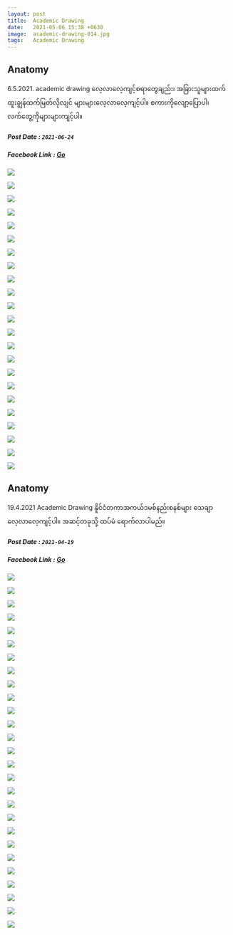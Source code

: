 ```yaml
---
layout: post
title:  Academic Drawing
date:   2021-05-06 15:38 +0630
image:  academic-drawing-014.jpg
tags:   Academic Drawing
---
```

## Anatomy
6.5.2021. academic drawing
လေ့လာလေ့ကျင့်စရာတွေချည်း၊ အခြားသူများထက် ထူးချွန်ထက်မြတ်လိုလျင် များများလေ့လာလေ့ကျင့်ပါ။ စကားကိုလျော့ပြောပါ၊ လက်တွေ့ကိုများများကျင့်ပါ။
##### Post Date : `2021-06-24`
##### Facebook Link : [Go](https://www.facebook.com/groups/243207936740930/permalink/389676712094051/)

![]({{site.baseurl}}/img/academic-drawing-001/001.jpg)

![]({{site.baseurl}}/img/academic-drawing-001/002.jpg)

![]({{site.baseurl}}/img/academic-drawing-001/003.jpg)

![]({{site.baseurl}}/img/academic-drawing-001/004.jpg)

![]({{site.baseurl}}/img/academic-drawing-001/005.jpg)

![]({{site.baseurl}}/img/academic-drawing-001/006.jpg)

![]({{site.baseurl}}/img/academic-drawing-001/007.jpg)

![]({{site.baseurl}}/img/academic-drawing-001/008.jpg)

![]({{site.baseurl}}/img/academic-drawing-001/009.jpg)

![]({{site.baseurl}}/img/academic-drawing-001/010.jpg)

![]({{site.baseurl}}/img/academic-drawing-001/011.jpg)

![]({{site.baseurl}}/img/academic-drawing-001/012.jpg)

![]({{site.baseurl}}/img/academic-drawing-001/013.jpg)

![]({{site.baseurl}}/img/academic-drawing-001/014.jpg)

![]({{site.baseurl}}/img/academic-drawing-001/015.jpg)

![]({{site.baseurl}}/img/academic-drawing-001/016.jpg)

![]({{site.baseurl}}/img/academic-drawing-001/017.jpg)

![]({{site.baseurl}}/img/academic-drawing-001/018.jpg)

![]({{site.baseurl}}/img/academic-drawing-001/019.jpg)

![]({{site.baseurl}}/img/academic-drawing-001/020.jpg)

![]({{site.baseurl}}/img/academic-drawing-001/021.jpg)

![]({{site.baseurl}}/img/academic-drawing-001/022.jpg)

![]({{site.baseurl}}/img/academic-drawing-001/023.jpg)


## Anatomy
19.4.2021 Academic Drawing 
နိူင်ငံတကာအကယ်ဒမစ်နည်းစနစ်များ သေချာလေ့လာလေ့ကျင့်ပါ။ အဆင့်တခုသို့ ထပ်မံ ရောက်လာပါမည်။
##### Post Date : `2021-04-19`
##### Facebook Link : [Go](https://www.facebook.com/groups/243207936740930/permalink/381114736283582/)

![]({{site.baseurl}}/img/academic-drawing-002/001.jpg)

![]({{site.baseurl}}/img/academic-drawing-002/002.jpg)

![]({{site.baseurl}}/img/academic-drawing-002/003.jpg)

![]({{site.baseurl}}/img/academic-drawing-002/004.jpg)

![]({{site.baseurl}}/img/academic-drawing-002/005.jpg)

![]({{site.baseurl}}/img/academic-drawing-002/006.jpg)

![]({{site.baseurl}}/img/academic-drawing-002/007.jpg)

![]({{site.baseurl}}/img/academic-drawing-002/008.jpg)

![]({{site.baseurl}}/img/academic-drawing-002/009.jpg)

![]({{site.baseurl}}/img/academic-drawing-002/010.jpg)

![]({{site.baseurl}}/img/academic-drawing-002/011.jpg)

![]({{site.baseurl}}/img/academic-drawing-002/012.jpg)

![]({{site.baseurl}}/img/academic-drawing-002/013.jpg)

![]({{site.baseurl}}/img/academic-drawing-002/014.jpg)

![]({{site.baseurl}}/img/academic-drawing-002/015.jpg)

![]({{site.baseurl}}/img/academic-drawing-002/016.jpg)

![]({{site.baseurl}}/img/academic-drawing-002/017.jpg)

![]({{site.baseurl}}/img/academic-drawing-002/018.jpg)

![]({{site.baseurl}}/img/academic-drawing-002/019.jpg)

![]({{site.baseurl}}/img/academic-drawing-002/020.jpg)

![]({{site.baseurl}}/img/academic-drawing-002/021.jpg)

![]({{site.baseurl}}/img/academic-drawing-002/022.jpg)

![]({{site.baseurl}}/img/academic-drawing-002/023.jpg)

![]({{site.baseurl}}/img/academic-drawing-002/024.jpg)

![]({{site.baseurl}}/img/academic-drawing-002/025.jpg)

![]({{site.baseurl}}/img/academic-drawing-002/026.jpg)

![]({{site.baseurl}}/img/academic-drawing-002/027.jpg)